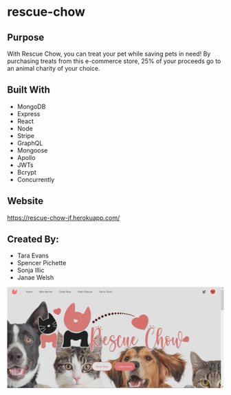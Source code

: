 # rescue-chow

## Purpose

With Rescue Chow, you can treat your pet while saving pets in need! By purchasing treats from this e-commerce store, 25% of your proceeds go to an animal charity of your choice.

## Built With

- MongoDB
- Express
- React
- Node
- Stripe
- GraphQL
- Mongoose
- Apollo
- JWTs
- Bcrypt
- Concurrently

## Website

https://rescue-chow-jf.herokuapp.com/

## Created By:

- Tara Evans
- Spencer Pichette
- Sonja Illic
- Janae Welsh

![](client/public/images/landing.png)
